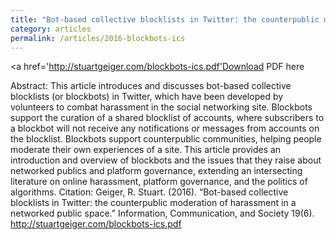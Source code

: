 ```yaml
---
title: "Bot-based collective blocklists in Twitter: the counterpublic moderation of harassment in a networked public space"
category: articles
permalink: /articles/2016-blockbots-ics
---
```


<a href='http://stuartgeiger.com/blockbots-ics.pdf'Download PDF here</a>

Abstract: This article introduces and discusses bot-based collective blocklists (or blockbots) in Twitter, which have been developed by volunteers to combat harassment in the social networking site. Blockbots support the curation of a shared blocklist of accounts, where subscribers to a blockbot will not receive any notifications or messages from accounts on the blocklist. Blockbots support counterpublic communities, helping people moderate their own experiences of a site. This article provides an introduction and overview of blockbots and the issues that they raise about networked publics and platform governance, extending an intersecting literature on online harassment, platform governance, and the politics of algorithms.
Citation: Geiger, R. Stuart. (2016). “Bot-based collective blocklists in Twitter: the counterpublic moderation of harassment in a networked public space.” Information, Communication, and Society 19(6). http://stuartgeiger.com/blockbots-ics.pdf
